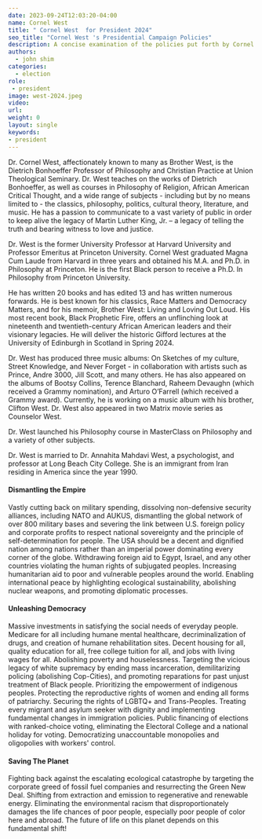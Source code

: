 ```yaml
---
date: 2023-09-24T12:03:20-04:00
name: Cornel West 
title: " Cornel West  for President 2024"
seo_title: "Cornel West 's Presidential Campaign Policies"
description: A concise examination of the policies put forth by Cornel West  during his presidential campaign.
authors:
  - john shim
categories:
  - election
role:
 - president
image: west-2024.jpeg
video:
url: 
weight: 0
layout: single
keywords:
- president
---
```


Dr. Cornel West, affectionately known to many as Brother West, is the Dietrich Bonhoeffer Professor of Philosophy and Christian Practice at Union Theological Seminary. Dr. West teaches on the works of Dietrich Bonhoeffer, as well as courses in Philosophy of Religion, African American Critical Thought, and a wide range of subjects - including but by no means limited to - the classics, philosophy, politics, cultural theory, literature, and music. He has a passion to communicate to a vast variety of public in order to keep alive the legacy of Martin Luther King, Jr. – a legacy of telling the truth and bearing witness to love and justice.

Dr. West is the former University Professor at Harvard University and Professor Emeritus at Princeton University. Cornel West graduated Magna Cum Laude from Harvard in three years and obtained his M.A. and Ph.D. in Philosophy at Princeton. He is the first Black person to receive a Ph.D. In Philosophy from Princeton University. 

He has written 20 books and has edited 13 and has written numerous forwards.  He is best known for his classics, Race Matters and Democracy Matters, and for his memoir, Brother West: Living and Loving Out Loud. His most recent book, Black Prophetic Fire, offers an unflinching look at nineteenth and twentieth-century African American leaders and their visionary legacies. He will deliver the historic Gifford lectures at the University of Edinburgh in Scotland in Spring 2024.  

Dr. West has produced three music albums: On Sketches of my culture, Street Knowledge, and Never Forget - in collaboration with artists such as Prince, Andre 3000, Jill Scott, and many others. He has also appeared on the albums of Bootsy Collins, Terence Blanchard, Raheem Devaughn (which received a Grammy nomination), and Arturo O’Farrell (which received a Grammy award). Currently, he is working on a music album with his brother, Clifton West. Dr. West also appeared in two Matrix movie series as Counselor West.

Dr. West launched his Philosophy course in MasterClass on Philosophy and a variety of other subjects. 

Dr. West is married to Dr. Annahita Mahdavi West, a psychologist, and professor at Long Beach City College. She is an immigrant from Iran residing in America since the year 1990. 

#### Dismantling the Empire
Vastly cutting back on military spending, dissolving non-defensive security alliances, including NATO and AUKUS, dismantling the global network of over 800 military bases and severing the link between U.S. foreign policy and corporate profits to respect national sovereignty and the principle of self-determination for people. The USA should be a decent and dignified nation among nations rather than an imperial power dominating every corner of the globe. Withdrawing foreign aid to Egypt, Israel, and any other countries violating the human rights of subjugated peoples. Increasing humanitarian aid to poor and vulnerable peoples around the world. Enabling international peace by highlighting ecological sustainability, abolishing nuclear weapons, and promoting diplomatic processes.

#### Unleashing Democracy
Massive investments in satisfying the social needs of everyday people. Medicare for all including humane mental healthcare, decriminalization of drugs, and creation of humane rehabilitation sites. Decent housing for all, quality education for all, free college tuition for all, and jobs with living wages for all. Abolishing poverty and houselessness. Targeting the vicious legacy of white supremacy by ending mass incarceration, demilitarizing policing (abolishing Cop-Cities), and promoting reparations for past unjust treatment of Black people. Prioritizing the empowerment of indigenous peoples. Protecting the reproductive rights of women and ending all forms of patriarchy. Securing the rights of LGBTQ+ and Trans-Peoples. Treating every migrant and asylum seeker with dignity and implementing fundamental changes in immigration policies. Public financing of elections with ranked-choice voting, eliminating the Electoral College and a national holiday for voting. Democratizing unaccountable monopolies and oligopolies with workers' control.

#### Saving The Planet
Fighting back against the escalating ecological catastrophe by targeting the corporate greed of fossil fuel companies and resurrecting the Green New Deal. Shifting from extraction and emission to regenerative and renewable energy. Eliminating the environmental racism that disproportionately damages the life chances of poor people, especially poor people of color here and abroad. The future of life on this planet depends on this fundamental shift!